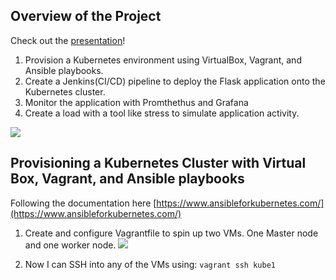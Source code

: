 ## Overview of the Project ##
Check out the [presentation](https://docs.google.com/presentation/d/16TAjmNnzbAIgkA4dyEK4xFmHskRC4CN1ynMVLxDHuSc/edit?usp=sharing)!

1. Provision a Kubernetes environment using VirtualBox, Vagrant, and Ansible playbooks.
2. Create a Jenkins(CI/CD) pipeline to deploy the Flask application onto the Kubernetes cluster.
3. Monitor the application with Promthethus and Grafana
4. Create a load with a tool like stress to simulate application activity. 

![](https://i.imgur.com/13cMnq8.png)

## Provisioning a Kubernetes Cluster with Virtual Box, Vagrant, and Ansible playbooks ##

Following the documentation here [https://www.ansibleforkubernetes.com/](https://www.ansibleforkubernetes.com/)

1. Create and configure Vagrantfile to spin up two VMs. One Master node and one worker node.
![](https://i.imgur.com/UHmluFb.png)
 
2. Now I can SSH into any of the VMs using:
   `vagrant ssh kube1`
